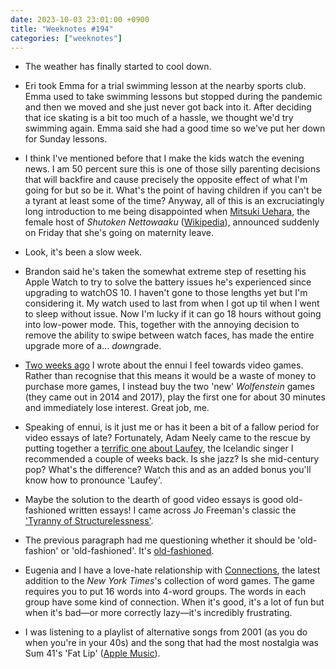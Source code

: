 ```yaml
---
date: 2023-10-03 23:01:00 +0900
title: "Weeknotes #194"
categories: ["weeknotes"]
---
```


- The weather has finally started to cool down.

- Eri took Emma for a trial swimming lesson at the nearby sports club. Emma used to take swimming lessons but stopped during the pandemic and then we moved and she just never got back into it. After deciding that ice skating is a bit too much of a hassle, we thought we'd try swimming again. Emma said she had a good time so we've put her down for Sunday lessons.

- I think I've mentioned before that I make the kids watch the evening news. I am 50 percent sure this is one of those silly parenting decisions that will backfire and cause precisely the opposite effect of what I'm going for but so be it. What's the point of having children if you can't be a tyrant at least some of the time? Anyway, all of this is an excruciatingly long introduction to me being disappointed when [Mitsuki Uehara](https://www6.nhk.or.jp/a-room/search/detail.html?i=621), the female host of _Shutoken Nettowaaku_ ([Wikipedia](https://ja.wikipedia.org/wiki/首都圏ネットワーク)), announced suddenly on Friday that she's going on maternity leave.

- Look, it's been a slow week.

- Brandon said he's taken the somewhat extreme step of resetting his Apple Watch to try to solve the battery issues he's experienced since upgrading to watchOS 10. I haven't gone to those lengths yet but I'm considering it. My watch used to last from when I got up til when I went to sleep without issue. Now I'm lucky if it can go 18 hours without going into low-power mode. This, together with the annoying decision to remove the ability to swipe between watch faces, has made the entire upgrade more of a... <em>down</em>grade.

- [Two weeks ago](https://updates.inqk.net/post/1695127680.html) I wrote about the ennui I feel towards video games. Rather than recognise that this means it would be a waste of money to purchase more games, I instead buy the two 'new' _Wolfenstein_ games (they came out in 2014 and 2017), play the first one for about 30 minutes and immediately lose interest. Great job, me.

- Speaking of ennui, is it just me or has it been a bit of a fallow period for video essays of late? Fortunately, Adam Neely came to the rescue by putting together a [terrific one about Laufey](https://youtu.be/68zOvCLwcL8), the Icelandic singer I recommended a couple of weeks back. Is she jazz? Is she mid-century pop? What's the difference? Watch this and as an added bonus you'll know how to pronounce 'Laufey'.

- Maybe the solution to the dearth of good video essays is good old-fashioned written essays! I came across Jo Freeman's classic the ['Tyranny of Structurelessness'](https://www.jofreeman.com/joreen/tyranny.htm).

- The previous paragraph had me questioning whether it should be 'old-fashion' or 'old-fashioned'. It's [old-fashioned](https://grammarist.com/spelling/old-fashioned-or-old-fashion/).

- Eugenia and I have a love-hate relationship with [Connections](https://www.nytimes.com/games/connections), the latest addition to the _New York Times_'s collection of word games. The game requires you to put 16 words into 4-word groups. The words in each group have some kind of connection. When it's good, it's a lot of fun but when it's bad—or more correctly lazy—it's incredibly frustrating.

- I was listening to a playlist of alternative songs from 2001 (as you do when you're in your 40s) and the song that had the most nostalgia was Sum 41's 'Fat Lip' ([Apple Music](https://music.apple.com/us/album/fat-lip/1440920798?i=1440921141)).
